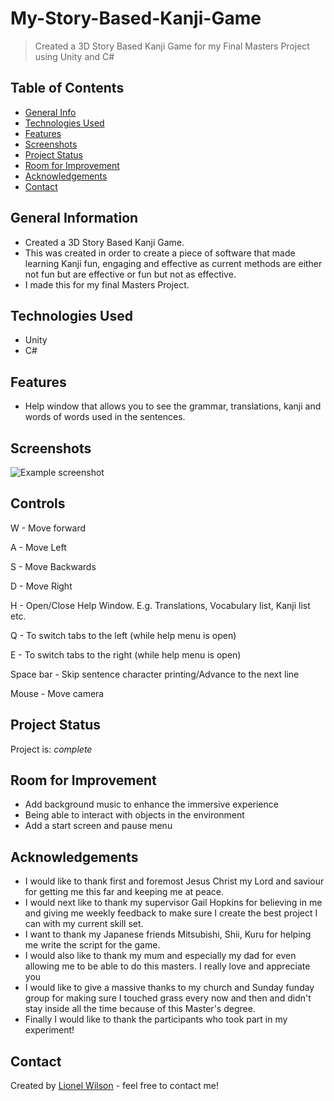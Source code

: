 # My-Story-Based-Kanji-Game
> Created a 3D Story Based Kanji Game for my Final Masters Project using Unity and C# 

## Table of Contents
* [General Info](#general-information)
* [Technologies Used](#technologies-used)
* [Features](#features)
* [Screenshots](#screenshots)
* [Project Status](#project-status)
* [Room for Improvement](#room-for-improvement)
* [Acknowledgements](#acknowledgements)
* [Contact](#contact)
<!-- * [License](#license) -->


## General Information
- Created a 3D Story Based Kanji Game. 
- This was created in order to create a piece of software that made learning Kanji fun, engaging and effective as current methods are either not fun but are effective or fun but not as effective.
- I made this for my final Masters Project.


## Technologies Used
- Unity
- C#


## Features
- Help window that allows you to see the grammar, translations, kanji and words of words used in the sentences.


## Screenshots
![Example screenshot](./img/screenshot.png)



## Controls
W - Move forward

A - Move Left

S - Move Backwards

D - Move Right

H - Open/Close Help Window. E.g. Translations, Vocabulary list, Kanji list etc.

Q - To switch tabs to the left (while help menu is open)

E - To switch tabs to the right (while help menu is open)

Space bar - Skip sentence character printing/Advance to the next line

Mouse - Move camera


## Project Status
Project is: _complete_ 


## Room for Improvement
-  Add background music to enhance the immersive experience
-  Being able to interact with objects in the environment
-  Add a start screen and pause menu


## Acknowledgements
- I would like to thank first and foremost Jesus Christ my Lord and saviour for
getting me this far and keeping me at peace.
- I would next like to thank my supervisor Gail Hopkins for believing in me and
giving me weekly feedback to make sure I create the best project I can with my
current skill set.
- I want to thank my Japanese friends Mitsubishi, Shii, Kuru for helping me write
the script for the game.
- I would also like to thank my mum and especially my dad for even allowing me
to be able to do this masters. I really love and appreciate you
- I would like to give a massive thanks to my church and Sunday funday group for
making sure I touched grass every now and then and didn't stay inside all the
time because of this Master's degree.
- Finally I would like to thank the participants who took part in my experiment!


## Contact
Created by [Lionel Wilson](https://github.com/Lionel-Wilson) - feel free to contact me!

